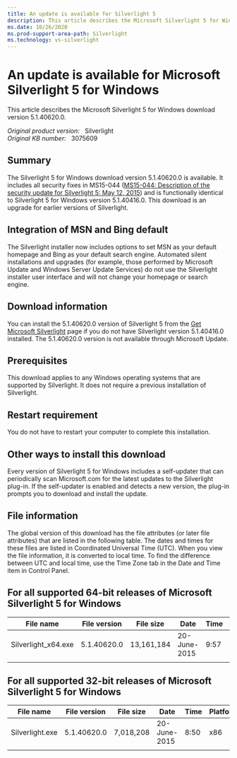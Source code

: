 ```yaml
---
title: An update is available for Silverlight 5
description: This article describes the Microsoft Silverlight 5 for Windows download version 5.1.40620.0.
ms.date: 10/26/2020
ms.prod-support-area-path: Silverlight
ms.technology: vs-silverlight
---
```

# An update is available for Microsoft Silverlight 5 for Windows

This article describes the Microsoft Silverlight 5 for Windows download version 5.1.40620.0.

_Original product version:_ &nbsp; Silverlight  
_Original KB number:_ &nbsp; 3075609

## Summary

The Silverlight 5 for Windows download version 5.1.40620.0 is available. It includes all security fixes in MS15-044 ([MS15-044: Description of the security update for Silverlight 5: May 12, 2015](https://support.microsoft.com/help/3056819)) and is functionally identical to Silverlight 5 for Windows version 5.1.40416.0. This download is an upgrade for earlier versions of Silverlight.

## Integration of MSN and Bing default

The Silverlight installer now includes options to set MSN as your default homepage and Bing as your default search engine. Automated silent installations and upgrades (for example, those performed by Microsoft Update and Windows Server Update Services) do not use the Silverlight installer user interface and will not change your homepage or search engine.

## Download information

You can install the 5.1.40620.0 version of Silverlight 5 from the [Get Microsoft Silverlight](https://www.microsoft.com/getsilverlight)  page if you do not have Silverlight version 5.1.40416.0 installed. The 5.1.40620.0 version is not available through Microsoft Update.

## Prerequisites

This download applies to any Windows operating systems that are supported by Silverlight. It does not require a previous installation of Silverlight.

## Restart requirement

You do not have to restart your computer to complete this installation.

## Other ways to install this download

Every version of Silverlight 5 for Windows includes a self-updater that can periodically scan Microsoft.com for the latest updates to the Silverlight plug-in. If the self-updater is enabled and detects a new version, the plug-in prompts you to download and install the update.

## File information

The global version of this download has the file attributes (or later file attributes) that are listed in the following table. The dates and times for these files are listed in Coordinated Universal Time (UTC). When you view the file information, it is converted to local time. To find the difference between UTC and local time, use the Time Zone tab in the Date and Time item in Control Panel.

## For all supported 64-bit releases of Microsoft Silverlight 5 for Windows

|File name|File version|File size|Date|Time|Platform|
|---|---|---|---|---|---|
|Silverlight_x64.exe|5.1.40620.0|13,161,184|20-June-2015|9:57|x64|
|||||||

## For all supported 32-bit releases of Microsoft Silverlight 5 for Windows

|File name|File version|File size|Date|Time|Platform|
|---|---|---|---|---|---|
|Silverlight.exe|5.1.40620.0|7,018,208|20-June-2015|8:50|x86|
|||||||
